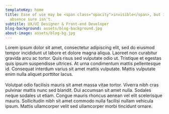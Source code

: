 ```yaml
---
templateKey: home
title: Ease of use may be <span class="opacity">invisible</span>, but its
  absence sure isn't.
subtitle: UX/UI Designer & Front-end Developer
blog-background: assets/blog-background.jpg
about-image: assets/blog-bg.jpg
---
```

Lorem ipsum dolor sit amet, consectetur adipiscing elit, sed do eiusmod tempor incididunt ut labore et dolore magna aliqua. Laoreet non curabitur gravida arcu ac tortor. Quis risus sed vulputate odio ut. Tristique et egestas quis ipsum suspendisse ultrices. At urna condimentum mattis pellentesque id. Consequat interdum varius sit amet mattis vulputate. Mattis vulputate enim nulla aliquet porttitor lacus.\
\
Volutpat odio facilisis mauris sit amet massa vitae tortor. Viverra nibh cras pulvinar mattis nunc sed blandit. Dui accumsan sit amet nulla. Sodales neque sodales ut etiam. Congue mauris rhoncus aenean vel elit scelerisque mauris. Sollicitudin nibh sit amet commodo nulla facilisi nullam vehicula ipsum. Mattis ullamcorper velit sed ullamcorper morbi tincidunt ornare.
